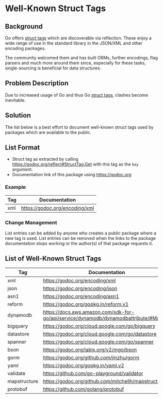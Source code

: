 # Well-Known Struct Tags


## Background

Go offers [struct tags](https://golang.org/ref/spec#Tag) which are discoverable via reflection. These enjoy a wide range of use in the standard library in the JSON/XML and other encoding packages.

The community welcomed them and has built ORMs, further encodings, flag parsers and much more around them since, especially for these tasks, single-sourcing is beneficial for data structures.

## Problem Description

Due to increased usage of Go and thus Go [struct tags](https://golang.org/ref/spec#Tag), clashes become inevitable.

## Solution

The list below is a best effort to document well-known struct tags used by packages which are available to the public.

## List Format

* Struct tag as extracted by calling https://godoc.org/reflect#StructTag.Get with this tag as the `key` argument.
* Documentation link of this package using https://godoc.org

### Example

| Tag | Documentation                  |
| --- | ------------------------------ |
| xml | https://godoc.org/encoding/xml |

### Change Management

List entries can be added by anyone who creates a public package where a new tag is used.
List entries can be removed when the links to the package documentation stops working or the author(s) of that package requests it.

## List of Well-Known Struct Tags

| Tag          | Documentation                                                                          |
| ------------ | -------------------------------------------------------------------------------------- |
| xml          | https://godoc.org/encoding/xml                                                         |
| json         | https://godoc.org/encoding/json                                                        |
| asn1         | https://godoc.org/encoding/asn1                                                        |
| reform       | https://godoc.org/gopkg.in/reform.v1                                                   |
| dynamodb     | https://docs.aws.amazon.com/sdk-for-go/api/service/dynamodb/dynamodbattribute/#Marshal |
| bigquery     | https://godoc.org/cloud.google.com/go/bigquery                                         |
| datastore    | https://godoc.org/cloud.google.com/go/datastore                                        |
| spanner      | https://godoc.org/cloud.google.com/go/spanner                                          |
| bson         | https://godoc.org/labix.org/v2/mgo/bson                                                |
| gorm         | https://godoc.org/github.com/jinzhu/gorm                                               |
| yaml         | https://godoc.org/gopkg.in/yaml.v2                                                     |
| validate     | https://github.com/go-playground/validator                                             |
| mapstructure | https://godoc.org/github.com/mitchellh/mapstructure                                    |
| protobuf     | https://github.com/golang/protobuf                                                     |
